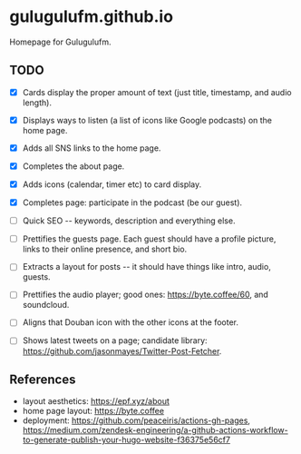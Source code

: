 # gulugulufm.github.io
Homepage for Gulugulufm.

## TODO 
- [x] Cards display the proper amount of text (just title, timestamp, and audio length).
- [x] Displays ways to listen (a list of icons like Google podcasts) on the home page.
- [x] Adds all SNS links to the home page.
- [x] Completes the about page.
- [x] Adds icons (calendar, timer etc) to card display.
- [x] Completes page: participate in the podcast (be our guest).

- [ ] Quick SEO -- keywords, description and everything else.
- [ ] Prettifies the guests page. Each guest should have a profile picture, links to their online presence, and short bio.
- [ ] Extracts a layout for posts -- it should have things like intro, audio, guests.
- [ ] Prettifies the audio player; good ones: https://byte.coffee/60, and soundcloud.
- [ ] Aligns that Douban icon with the other icons at the footer.
- [ ] Shows latest tweets on a page; candidate library: https://github.com/jasonmayes/Twitter-Post-Fetcher.

## References
- layout aesthetics: https://epf.xyz/about
- home page layout: https://byte.coffee
- deployment: https://github.com/peaceiris/actions-gh-pages, https://medium.com/zendesk-engineering/a-github-actions-workflow-to-generate-publish-your-hugo-website-f36375e56cf7